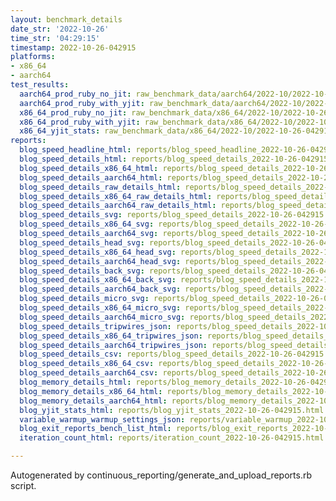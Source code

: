 ```yaml
---
layout: benchmark_details
date_str: '2022-10-26'
time_str: '04:29:15'
timestamp: 2022-10-26-042915
platforms:
- x86_64
- aarch64
test_results:
  aarch64_prod_ruby_no_jit: raw_benchmark_data/aarch64/2022-10/2022-10-26-042915_basic_benchmark_aarch64_prod_ruby_no_jit.json
  aarch64_prod_ruby_with_yjit: raw_benchmark_data/aarch64/2022-10/2022-10-26-042915_basic_benchmark_aarch64_prod_ruby_with_yjit.json
  x86_64_prod_ruby_no_jit: raw_benchmark_data/x86_64/2022-10/2022-10-26-042915_basic_benchmark_x86_64_prod_ruby_no_jit.json
  x86_64_prod_ruby_with_yjit: raw_benchmark_data/x86_64/2022-10/2022-10-26-042915_basic_benchmark_x86_64_prod_ruby_with_yjit.json
  x86_64_yjit_stats: raw_benchmark_data/x86_64/2022-10/2022-10-26-042915_basic_benchmark_x86_64_yjit_stats.json
reports:
  blog_speed_headline_html: reports/blog_speed_headline_2022-10-26-042915.html
  blog_speed_details_html: reports/blog_speed_details_2022-10-26-042915.html
  blog_speed_details_x86_64_html: reports/blog_speed_details_2022-10-26-042915.x86_64.html
  blog_speed_details_aarch64_html: reports/blog_speed_details_2022-10-26-042915.aarch64.html
  blog_speed_details_raw_details_html: reports/blog_speed_details_2022-10-26-042915.raw_details.html
  blog_speed_details_x86_64_raw_details_html: reports/blog_speed_details_2022-10-26-042915.x86_64.raw_details.html
  blog_speed_details_aarch64_raw_details_html: reports/blog_speed_details_2022-10-26-042915.aarch64.raw_details.html
  blog_speed_details_svg: reports/blog_speed_details_2022-10-26-042915.svg
  blog_speed_details_x86_64_svg: reports/blog_speed_details_2022-10-26-042915.x86_64.svg
  blog_speed_details_aarch64_svg: reports/blog_speed_details_2022-10-26-042915.aarch64.svg
  blog_speed_details_head_svg: reports/blog_speed_details_2022-10-26-042915.head.svg
  blog_speed_details_x86_64_head_svg: reports/blog_speed_details_2022-10-26-042915.x86_64.head.svg
  blog_speed_details_aarch64_head_svg: reports/blog_speed_details_2022-10-26-042915.aarch64.head.svg
  blog_speed_details_back_svg: reports/blog_speed_details_2022-10-26-042915.back.svg
  blog_speed_details_x86_64_back_svg: reports/blog_speed_details_2022-10-26-042915.x86_64.back.svg
  blog_speed_details_aarch64_back_svg: reports/blog_speed_details_2022-10-26-042915.aarch64.back.svg
  blog_speed_details_micro_svg: reports/blog_speed_details_2022-10-26-042915.micro.svg
  blog_speed_details_x86_64_micro_svg: reports/blog_speed_details_2022-10-26-042915.x86_64.micro.svg
  blog_speed_details_aarch64_micro_svg: reports/blog_speed_details_2022-10-26-042915.aarch64.micro.svg
  blog_speed_details_tripwires_json: reports/blog_speed_details_2022-10-26-042915.tripwires.json
  blog_speed_details_x86_64_tripwires_json: reports/blog_speed_details_2022-10-26-042915.x86_64.tripwires.json
  blog_speed_details_aarch64_tripwires_json: reports/blog_speed_details_2022-10-26-042915.aarch64.tripwires.json
  blog_speed_details_csv: reports/blog_speed_details_2022-10-26-042915.csv
  blog_speed_details_x86_64_csv: reports/blog_speed_details_2022-10-26-042915.x86_64.csv
  blog_speed_details_aarch64_csv: reports/blog_speed_details_2022-10-26-042915.aarch64.csv
  blog_memory_details_html: reports/blog_memory_details_2022-10-26-042915.html
  blog_memory_details_x86_64_html: reports/blog_memory_details_2022-10-26-042915.x86_64.html
  blog_memory_details_aarch64_html: reports/blog_memory_details_2022-10-26-042915.aarch64.html
  blog_yjit_stats_html: reports/blog_yjit_stats_2022-10-26-042915.html
  variable_warmup_warmup_settings_json: reports/variable_warmup_2022-10-26-042915.warmup_settings.json
  blog_exit_reports_bench_list_html: reports/blog_exit_reports_2022-10-26-042915.bench_list.html
  iteration_count_html: reports/iteration_count_2022-10-26-042915.html

---
```

Autogenerated by continuous_reporting/generate_and_upload_reports.rb script.

